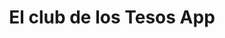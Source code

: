 ---
title: "El club de los Tesos App"
description: |
   App to motivate students from schools to enter into the engineering world, based on success stories from all around the world


people:
  - mastSantiago
  - mastSergio
  - mastCamilo
link: https://ingenieria.uniandes.edu.co/Paginas/Noticias.aspx?nid=289
layout: project
image: /img/project-images/clubDeLosTesos.jpg
---